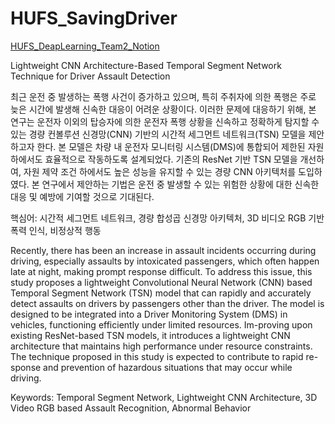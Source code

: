 # HUFS_SavingDriver

[HUFS_DeapLearning_Team2_Notion](https://j8n17.notion.site/HUFS-DL-2-f94647f9b8d642a9bce8c5533282c3e3?pvs=4)

Lightweight CNN Architecture-Based Temporal Segment Network Technique for Driver Assault Detection

최근 운전 중 발생하는 폭행 사건이 증가하고 있으며, 특히 주취자에 의한 폭행은 주로 늦은 시간에 발생해 신속한 대응이 어려운 상황이다. 이러한 문제에 대응하기 위해, 본 연구는 운전자 이외의 탑승자에 의한 운전자 폭행 상황을 신속하고 정확하게 탐지할 수 있는 경량 컨볼루션 신경망(CNN) 기반의 시간적 세그먼트 네트워크(TSN) 모델을 제안하고자 한다. 본 모델은 차량 내 운전자 모니터링 시스템(DMS)에 통합되어 제한된 자원 하에서도 효율적으로 작동하도록 설계되었다. 기존의 ResNet 기반 TSN 모델을 개선하여, 자원 제약 조건 하에서도 높은 성능을 유지할 수 있는 경량 CNN 아키텍처를 도입하였다. 본 연구에서 제안하는 기법은 운전 중 발생할 수 있는 위험한 상황에 대한 신속한 대응 및 예방에 기여할 것으로 기대된다.

핵심어: 시간적 세그먼트 네트워크, 경량 합성곱 신경망 아키텍처, 3D 비디오 RGB 기반 폭력 인식, 비정상적 행동

Recently, there has been an increase in assault incidents occurring during driving, especially assaults by intoxicated passengers, which often happen late at night, making prompt response difficult. To address this issue, this study proposes a lightweight Convolutional Neural Network (CNN) based Temporal Segment Network (TSN) model that can rapidly and accurately detect assaults on drivers by passengers other than the driver. The model is designed to be integrated into a Driver Monitoring System (DMS) in vehicles, functioning efficiently under limited resources. Im-proving upon existing ResNet-based TSN models, it introduces a lightweight CNN architecture that maintains high performance under resource constraints. The technique proposed in this study is expected to contribute to rapid re-sponse and prevention of hazardous situations that may occur while driving.


Keywords: Temporal Segment Network, Lightweight CNN Architecture, 3D Video RGB based Assault Recognition, Abnormal Behavior 



